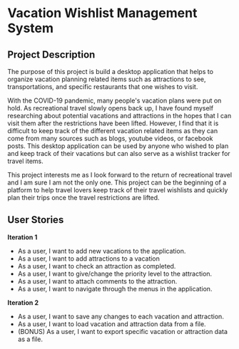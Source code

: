 # Vacation Wishlist Management System

## Project Description
The purpose of this project is build a desktop application that helps to organize vacation planning related items such as attractions to see,
transportations, and specific restaurants that one wishes to visit.

With the COVID-19 pandemic, many people's vacation plans were put on hold.
As recreational travel slowly opens back up, I have found myself researching about potential vacations and attractions in the hopes that I can visit them after the restrictions have been lifted.
However, I find that it is difficult to keep track of the different vacation related items as they can come from many sources such as blogs, youtube videos, or facebook posts.
This desktop application can be used by anyone who wished to plan and keep track of their vacations but can also serve as a wishlist tracker for travel items.

This project interests me as I look forward to the return of recreational travel and I am sure I am not the only one. 
This project can be the beginning of a platform to help travel lovers keep track of their travel wishlists and quickly plan their trips once the travel restrictions are lifted. 
## User Stories
**Iteration 1**
- As a user, I want to add new vacations to the application.
- As a user, I want to add attractions to a vacation
- As a user, I want to check an attraction as completed.
- As a user, I want to give/change the priority level to the attraction.
- As a user, I want to attach comments to the attraction.
- As a user, I want to navigate through the menus in the application.

**Iteration 2**
- As a user, I want to save any changes to each vacation and attraction.
- As a user, I want to load vacation and attraction data from a file.
- (BONUS) As a user, I want to export specific vacation or attraction data as a file.